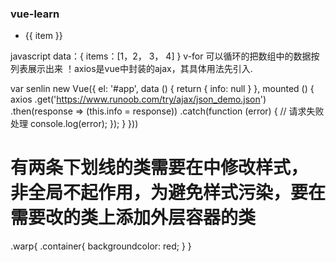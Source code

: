 ### vue-learn

  <div id="app"> 
    <ul> 
      <li v-for=”item in items“>{{ item }}</li> 
     </ul>
  </div>
  javascript
  data：{
    items：[1，2， 3， 4]
  }
v-for 可以循环的把数组中的数据按列表展示出来
！axios是vue中封装的ajax，其具体用法先引入.<script src="https://unpkg.com/axios/dist/axios.min.js"></script>

  var senlin new Vue({
  el: '#app',
   data () {
      return {
       info: null
     }
    },
    mounted () {
      axios
        .get('https://www.runoob.com/try/ajax/json_demo.json')
        .then(response => (this.info = response))
       .catch(function (error) { // 请求失败处理
         console.log(error);
       });
    }
  }))
  
# 有两条下划线的类需要在<style lang="less"></style>中修改样式，非全局不起作用，为避免样式污染，要在需要改的类上添加外层容器的类
  .warp{
    .container{
      backgroundcolor: red;
    }
  }

